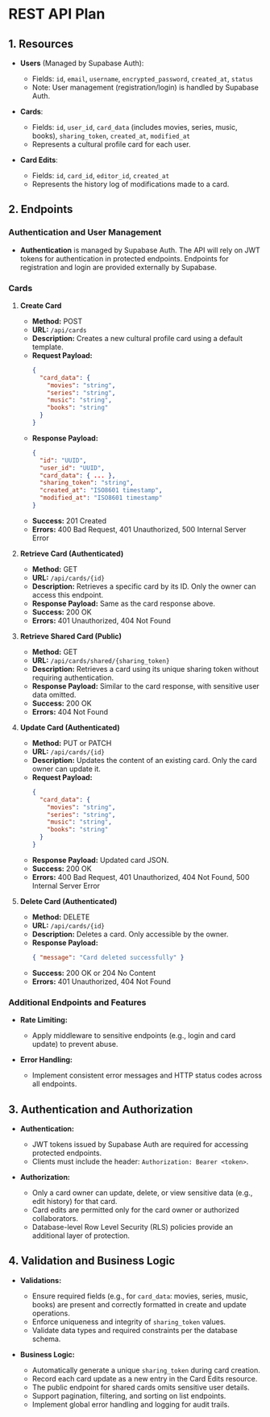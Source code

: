 # REST API Plan

## 1. Resources

- **Users** (Managed by Supabase Auth):
  - Fields: `id`, `email`, `username`, `encrypted_password`, `created_at`, `status`
  - Note: User management (registration/login) is handled by Supabase Auth.

- **Cards**:
  - Fields: `id`, `user_id`, `card_data` (includes movies, series, music, books), `sharing_token`, `created_at`, `modified_at`
  - Represents a cultural profile card for each user.

- **Card Edits**:
  - Fields: `id`, `card_id`, `editor_id`, `created_at`
  - Represents the history log of modifications made to a card.

## 2. Endpoints

### Authentication and User Management

- **Authentication** is managed by Supabase Auth. The API will rely on JWT tokens for authentication in protected endpoints. Endpoints for registration and login are provided externally by Supabase.

### Cards

1. **Create Card**
   - **Method:** POST
   - **URL:** `/api/cards`
   - **Description:** Creates a new cultural profile card using a default template.
   - **Request Payload:**
     ```json
     {
       "card_data": {
         "movies": "string",
         "series": "string",
         "music": "string",
         "books": "string"
       }
     }
     ```
   - **Response Payload:**
     ```json
     {
       "id": "UUID",
       "user_id": "UUID",
       "card_data": { ... },
       "sharing_token": "string",
       "created_at": "ISO8601 timestamp",
       "modified_at": "ISO8601 timestamp"
     }
     ```
   - **Success:** 201 Created
   - **Errors:** 400 Bad Request, 401 Unauthorized, 500 Internal Server Error

2. **Retrieve Card (Authenticated)**
   - **Method:** GET
   - **URL:** `/api/cards/{id}`
   - **Description:** Retrieves a specific card by its ID. Only the owner can access this endpoint.
   - **Response Payload:** Same as the card response above.
   - **Success:** 200 OK
   - **Errors:** 401 Unauthorized, 404 Not Found

3. **Retrieve Shared Card (Public)**
   - **Method:** GET
   - **URL:** `/api/cards/shared/{sharing_token}`
   - **Description:** Retrieves a card using its unique sharing token without requiring authentication.
   - **Response Payload:** Similar to the card response, with sensitive user data omitted.
   - **Success:** 200 OK
   - **Errors:** 404 Not Found

4. **Update Card (Authenticated)**
   - **Method:** PUT or PATCH
   - **URL:** `/api/cards/{id}`
   - **Description:** Updates the content of an existing card. Only the card owner can update it.
   - **Request Payload:**
     ```json
     {
       "card_data": {
         "movies": "string",
         "series": "string",
         "music": "string",
         "books": "string"
       }
     }
     ```
   - **Response Payload:** Updated card JSON.
   - **Success:** 200 OK
   - **Errors:** 400 Bad Request, 401 Unauthorized, 404 Not Found, 500 Internal Server Error

5. **Delete Card (Authenticated)**
   - **Method:** DELETE
   - **URL:** `/api/cards/{id}`
   - **Description:** Deletes a card. Only accessible by the owner.
   - **Response Payload:**
     ```json
     { "message": "Card deleted successfully" }
     ```
   - **Success:** 200 OK or 204 No Content
   - **Errors:** 401 Unauthorized, 404 Not Found


### Additional Endpoints and Features

- **Rate Limiting:**
  - Apply middleware to sensitive endpoints (e.g., login and card update) to prevent abuse.

- **Error Handling:**
  - Implement consistent error messages and HTTP status codes across all endpoints.

## 3. Authentication and Authorization

- **Authentication:**
  - JWT tokens issued by Supabase Auth are required for accessing protected endpoints.
  - Clients must include the header: `Authorization: Bearer <token>`.

- **Authorization:**
  - Only a card owner can update, delete, or view sensitive data (e.g., edit history) for that card.
  - Card edits are permitted only for the card owner or authorized collaborators.
  - Database-level Row Level Security (RLS) policies provide an additional layer of protection.

## 4. Validation and Business Logic

- **Validations:**
  - Ensure required fields (e.g., for `card_data`: movies, series, music, books) are present and correctly formatted in create and update operations.
  - Enforce uniqueness and integrity of `sharing_token` values.
  - Validate data types and required constraints per the database schema.

- **Business Logic:**
  - Automatically generate a unique `sharing_token` during card creation.
  - Record each card update as a new entry in the Card Edits resource.
  - The public endpoint for shared cards omits sensitive user details.
  - Support pagination, filtering, and sorting on list endpoints.
  - Implement global error handling and logging for audit trails. 